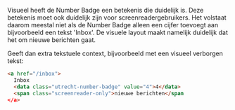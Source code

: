 Visueel heeft de Number Badge een betekenis die duidelijk is. Deze betekenis moet ook duidelijk zijn voor screenreadergebruikers. Het volstaat daarom meestal niet als de Number Badge alleen een cijfer toevoegt aan bijvoorbeeld een tekst 'Inbox'. De visuele layout maakt namelijk duidelijk dat het om nieuwe berichten gaat.

Geeft dan extra tekstuele context, bijvoorbeeld met een visueel verborgen tekst:

```html
<a href="/inbox">
  Inbox
  <data class="utrecht-number-badge" value="4">4</data>
  <span class="screenreader-only">nieuwe berichten</span
</a>
```
